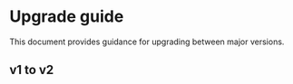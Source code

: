 # Upgrade guide

This document provides guidance for upgrading between major versions.

## v1 to v2
